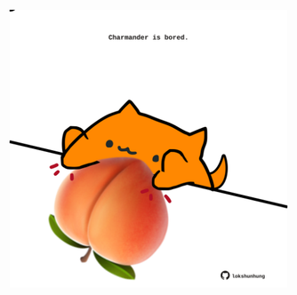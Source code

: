 <!-- built at 10/09/2025, 14:00:38 UTC -->
<p align="center">
  <img width="500" height="500" src="./ReadmeImage.svg">
</p>
